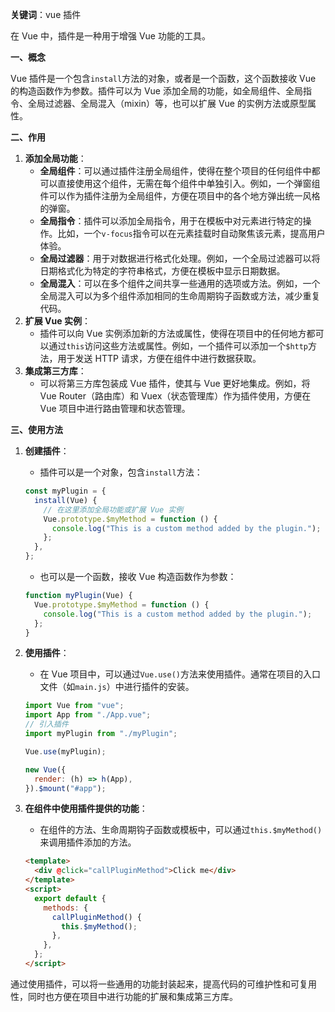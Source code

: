 **关键词**：vue 插件

在 Vue 中，插件是一种用于增强 Vue 功能的工具。

**一、概念**

Vue 插件是一个包含`install`方法的对象，或者是一个函数，这个函数接收 Vue 的构造函数作为参数。插件可以为 Vue 添加全局的功能，如全局组件、全局指令、全局过滤器、全局混入（mixin）等，也可以扩展 Vue 的实例方法或原型属性。

**二、作用**

1. **添加全局功能**：
   - **全局组件**：可以通过插件注册全局组件，使得在整个项目的任何组件中都可以直接使用这个组件，无需在每个组件中单独引入。例如，一个弹窗组件可以作为插件注册为全局组件，方便在项目中的各个地方弹出统一风格的弹窗。
   - **全局指令**：插件可以添加全局指令，用于在模板中对元素进行特定的操作。比如，一个`v-focus`指令可以在元素挂载时自动聚焦该元素，提高用户体验。
   - **全局过滤器**：用于对数据进行格式化处理。例如，一个全局过滤器可以将日期格式化为特定的字符串格式，方便在模板中显示日期数据。
   - **全局混入**：可以在多个组件之间共享一些通用的选项或方法。例如，一个全局混入可以为多个组件添加相同的生命周期钩子函数或方法，减少重复代码。
2. **扩展 Vue 实例**：
   - 插件可以向 Vue 实例添加新的方法或属性，使得在项目中的任何地方都可以通过`this`访问这些方法或属性。例如，一个插件可以添加一个`$http`方法，用于发送 HTTP 请求，方便在组件中进行数据获取。
3. **集成第三方库**：
   - 可以将第三方库包装成 Vue 插件，使其与 Vue 更好地集成。例如，将 Vue Router（路由库）和 Vuex（状态管理库）作为插件使用，方便在 Vue 项目中进行路由管理和状态管理。

**三、使用方法**

1. **创建插件**：
   - 插件可以是一个对象，包含`install`方法：
   ```javascript
   const myPlugin = {
     install(Vue) {
       // 在这里添加全局功能或扩展 Vue 实例
       Vue.prototype.$myMethod = function () {
         console.log("This is a custom method added by the plugin.");
       };
     },
   };
   ```
   - 也可以是一个函数，接收 Vue 构造函数作为参数：
   ```javascript
   function myPlugin(Vue) {
     Vue.prototype.$myMethod = function () {
       console.log("This is a custom method added by the plugin.");
     };
   }
   ```
2. **使用插件**：

   - 在 Vue 项目中，可以通过`Vue.use()`方法来使用插件。通常在项目的入口文件（如`main.js`）中进行插件的安装。

   ```javascript
   import Vue from "vue";
   import App from "./App.vue";
   // 引入插件
   import myPlugin from "./myPlugin";

   Vue.use(myPlugin);

   new Vue({
     render: (h) => h(App),
   }).$mount("#app");
   ```

3. **在组件中使用插件提供的功能**：
   - 在组件的方法、生命周期钩子函数或模板中，可以通过`this.$myMethod()`来调用插件添加的方法。
   ```html
   <template>
     <div @click="callPluginMethod">Click me</div>
   </template>
   <script>
     export default {
       methods: {
         callPluginMethod() {
           this.$myMethod();
         },
       },
     };
   </script>
   ```

通过使用插件，可以将一些通用的功能封装起来，提高代码的可维护性和可复用性，同时也方便在项目中进行功能的扩展和集成第三方库。
